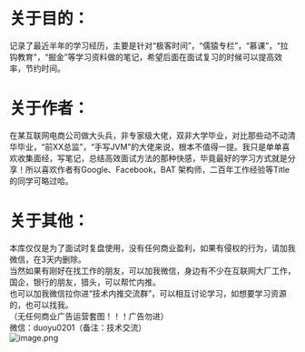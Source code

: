 <a name="AO20h"></a>
# 关于目的：
  记录了最近半年的学习经历，主要是针对“极客时间”，“儒猿专栏”，“慕课”，“拉钩教育”，“掘金”等学习资料做的笔记，希望后面在面试复习的时候可以提高效率，节约时间。
<a name="ZcOR3"></a>
# 关于作者：
  在某互联网电商公司做大头兵，⾮专家级⼤佬，双非大学毕业，对比那些动不动清华毕业，“前XX总监”，“手写JVM”的大佬来说，根本不值得一提。我只是单单喜欢收集面经，写笔记，总结高效面试方法的那种快感，毕竟最好的学习方式就是分享！所以喜欢作者有Google、Facebook，BAT 架构师，⼆百年⼯作经验等Title的同学可略过哈。
<a name="DbuYD"></a>
# 关于其他：
  本库仅仅是为了面试时复盘使用，没有任何商业盈利，如果有侵权的行为，请加我微信，在3天内删除。
  <br />
  当然如果有刚好在找工作的朋友，可以加我微信，身边有不少在互联网大厂工作，国企，银行的朋友，猎头，可以帮忙内推。
  <br />
  也可以加我微信拉你进“技术内推交流群”，可以相互讨论学习，如想要学习资源的，也可以找我。<br />（无任何商业广告运营套图！！！广告勿进）<br />  微信：duoyu0201（备注：技术交流）<br />![image.png](https://cdn.nlark.com/yuque/0/2022/png/1461694/1653147033642-b6f8e23f-8a73-433e-918f-4ab6a0bdc90b.png#clientId=u83afa51a-4933-4&crop=0&crop=0&crop=1&crop=1&from=paste&height=703&id=u27eaaa44&margin=%5Bobject%20Object%5D&name=image.png&originHeight=450&originWidth=400&originalType=binary&ratio=1&rotation=0&showTitle=false&size=289292&status=done&style=none&taskId=ufb361763-4873-4a4d-891d-d6f52bd2ff5&title=&width=612.2222384405729)
